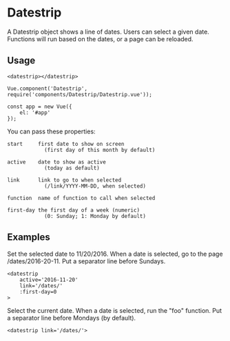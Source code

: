 Datestrip
==========

A Datestrip object shows a line of dates. Users can select a given date. Functions will run based on the dates, or a page can be reloaded.


Usage
------

    <datestrip></datestrip>

    Vue.component('Datestrip', require('components/Datestrip/Datestrip.vue'));

    const app = new Vue({
        el: '#app'
    });

You can pass these properties:

    start     first date to show on screen
                (first day of this month by default)

    active    date to show as active 
                (today as default)

    link      link to go to when selected
                (/link/YYYY-MM-DD, when selected)

    function  name of function to call when selected

    first-day the first day of a week (numeric)
                (0: Sunday; 1: Monday by default)


Examples
---------

Set the selected date to 11/20/2016. When a date is selected, go to the page /dates/2016-20-11. Put a separator line before Sundays.

    <datestrip 
        active='2016-11-20'
        link='/dates/'
        :first-day=0
    >

Select the current date. When a date is selected, run the "foo" function. Put a separator line before Mondays (by default).

    <datestrip link='/dates/'>

